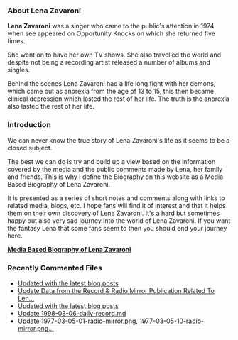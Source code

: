 ### About Lena Zavaroni

<p><strong>Lena Zavaroni</strong> was a singer who came to the public's attention in 1974 when see appeared on Opportunity Knocks on which she returned five times.</p>

<p>She went on to have her own TV shows. She also travelled the world and despite not being a recording artist released a number of albums and singles.</p>

<p>Behind the scenes Lena Zavaroni had a life long fight with her demons, which came out as anorexia from the age of 13 to 15, this then became clinical depression which lasted the rest of her life. The truth is the anorexia also lasted the rest of her life.</p>

### Introduction

<p>We can never know the true story of Lena Zavaroni's life as it seems to be a closed subject.</p>

<p>The best we can do is try and build up a view based on the information covered by the media and the public comments made by Lena, her family and friends. This is why I define the Biography on this website as a Media Based Biography of Lena Zavaroni.</p>

<p>It is presented as a series of short notes and comments along with links to related media, blogs, etc. I hope fans will find it of interest and that it helps them on their own discovery of Lena Zavaroni. It's a hard but sometimes happy but also very sad journey into the world of Lena Zavaroni. If you want the fantasy Lena that some fans seem to then you should end your journey here.</p>

<a href="https://fanzoflenazavaroni.github.io/biography/lena-zavaroni/"><strong>Media Based Biography of Lena Zavaroni</strong></a>

### Recently Commented Files

<!-- BLOG-POST-LIST:START -->
- [Updated with the latest blog posts](https://github.com/FanzOfLenaZavaroni/fanzoflenazavaroni.github.io/commit/90bb856eff2567974372a8a7ce71bf39c92d5f3c)
- [Update Data from the Record &amp; Radio Mirror Publication Related To Len…](https://github.com/FanzOfLenaZavaroni/fanzoflenazavaroni.github.io/commit/0d8e0d91986da97143e8335d281129f26c7ad3da)
- [Updated with the latest blog posts](https://github.com/FanzOfLenaZavaroni/fanzoflenazavaroni.github.io/commit/83298d2159f45de709537a43b501969638332f3d)
- [Update 1998-03-06-daily-record.md](https://github.com/FanzOfLenaZavaroni/fanzoflenazavaroni.github.io/commit/9c49f315c2fe4926314c50522f66ab8bac76d71f)
- [Update 1977-03-05-01-radio-mirror.png, 1977-03-05-10-radio-mirror.png…](https://github.com/FanzOfLenaZavaroni/fanzoflenazavaroni.github.io/commit/fb0b6f71eb69b8d9435ad09166f5a8aa277d6dce)
<!-- BLOG-POST-LIST:END -->
